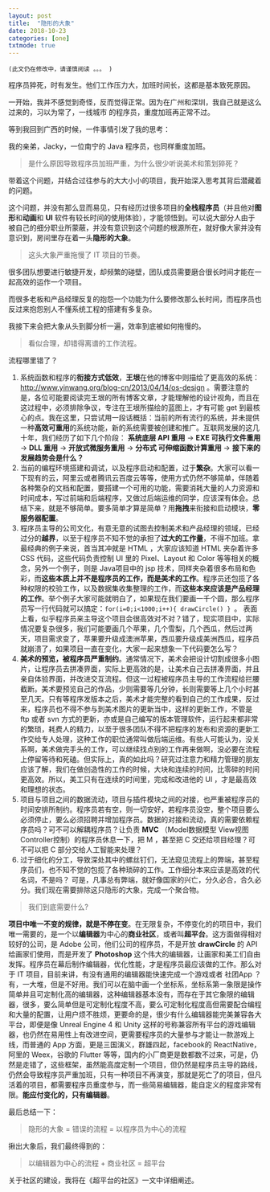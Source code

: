 ```yaml
---
layout: post
title:  "隐形的大象"
date: 2018-10-23
categories: [one]
txtmode: true
---
```


`(此文仍在修改中，请谨慎阅读 。。。 )`


程序员猝死，时有发生。他们工作压力大，加班时间长，这都是基本致死原因。

一开始，我并不感觉到奇怪，反而觉得正常。因为在广州和深圳，我自己就是这么过来的，习以为常了，一线城市 的程序员，重度加班再正常不过。

等到我回到广西的时候，一件事情引发了我的思考： 

我的亲弟，Jacky，一位南宁的 Java 程序员，也同样重度加班。

>是什么原因导致程序员加班严重，为什么很少听说美术和策划猝死？

带着这个问题，并结合过往参与的大大小小的项目，我开始深入思考其背后潜藏着的问题。

这个问题，并没有那么显而易见，只有经历过很多项目的**全栈程序员**（并且他对**图形**和**动画**和 **UI** 软件有较长时间的使用体验），才能领悟到。可以说大部分人由于被自己的细分职业所蒙蔽，并没有意识到这个问题的根源所在，就好像大家并没有意识到，房间里存在着一头**隐形的大象**。

>这头大象严重拖慢了 IT 项目的节奏。

很多团队想要进行敏捷开发，却频繁的碰壁，团队成员需要磨合很长时间才能在一起高效的运作一个项目。

而很多老板和产品经理反复的抱怨一个功能为什么要修改那么长时间，而程序员也反过来抱怨别人不懂系统工程的搭建有多复杂。

我接下来会把大象从头到脚分析一遍，效率到底被如何拖慢的。

>看似合理，却错得离谱的工作流程。

流程哪里错了？

1. 系统函数和程序的**衔接方式低效**，**王垠**在他的博客中则描绘了更高效的系统：http://www.yinwang.org/blog-cn/2013/04/14/os-design 。需要注意的是，各位可能要阅读完王垠的所有博客文章，才能理解他的设计视角，而且在这过程中，必须排除争议，专注在王垠所描绘的蓝图上，才有可能 get 到最核心的点。我在这里，只尝试用一段话概括：当前的所有流行的系统，并未提供一种**高效可重用**的系统功能，新的系统需要被创建和推广。互联网发展的这几十年，我们经历了如下几个阶段： **系统底层 API 重用** -> **EXE 可执行文件重用** -> **DLL 重用** -> **开放式微服务重用** -> **分布式  可伸缩函数计算重用** -> **接下来的发展趋势会是什么？** 
2. 当前的编程环境搭建和调试，以及程序启动和配置，过于**繁杂**。大家可以看一下现有的云，阿里云或者腾讯云百度云等等，使用方式仍然不够简单，伴随着各种繁杂的文档和配置，要搭建一个可用的功能，需要消耗大量的人力资源和时间成本，写过前端和后端程序，又做过后端运维的同学，应该深有体会。总结下来，就是不够简单。要多简单才算是简单？用**拖拽**来衔接和启动模块，**零服务器配置**。
3. 程序员主导的公司文化，有意无意的试图去控制美术和产品经理的领域，已经过分的**越界**，以至于程序员不知不觉的承担了**过大的工作量**，不得不加班。拿最经典的例子来说，首当其冲就是 HTML ，大家应该知道 HTML 夹杂着许多 CSS 代码，这些代码负责控制 UI 里的 Pixel、Layout 和 Color 等等相关的概念，另外一个例子，则是 Java项目中的 jsp 技术，同样夹杂着很多布局和色彩，而**这些本质上并不是程序员的工作，而是美术的工作**。程序员还包揽了各种权限的校验工作，以及数据集收集整理的工作，而**这些本来应该是产品经理的工作**。举个例子大家可能就明白了，如果现在我们要画一千个圆，那么程序员写一行代码就可以搞定：`for(i=0;i<1000;i++){ drawCircle() } `。 表面上看，似乎程序员来主导这个项目会很高效对不对？错了，现实项目中，实际情况要复杂很多，我们可能要画几个苹果，几个雪梨，几个西瓜，然后过两天，项目需求变了，苹果要升级成澳洲苹果，西瓜要升级成美洲西瓜，程序员就崩溃了，如果项目一直在变化，大家一起来想象一下代码要怎么写？
4. **美术的预览，被程序员严重制约**。通常情况下，美术会把设计切割成很多小图片，让程序员去拼凑界面，实际上更高效的是，让美术自己去拼凑界面，并且亲自体验界面，并改进交互流程。但这一过程被程序员主导的工作流程给拦腰截断。美术要预览自己的作品，少则需要等几分钟，长则需要等上几个小时甚至几天。只有等程序发版本之后，美术才能完整的看到自己的工作成果，反过来，程序员也不得不参与到美术图片的更新当中，这样的更新工作，不管是 ftp 或者 svn 方式的更新，亦或是自己编写的版本管理软件，运行起来都非常的繁琐，耗费人的精力，以至于很多团队不得不把程序的发布和资源的更新工作交给专人处理，这种工作的职位通常叫做后端运维。有些人可能认为，没关系啊，美术做完手头的工作，可以继续找点别的工作再来做啊，没必要在流程上停留等待和死磕。但实际上，真的如此吗？研究过注意力和精力管理的朋友应该了解，我们在做创造性的工作的时候，大块和连续的时间，比零碎的时间更高效。所以，美工只有在连续的时间里，完成和改进他的 UI ，才是最高效和理想的状态。
5. 项目与项目之间的数据流动，项目与插件模块之间的对接，也严重被程序员的时间安排所制约。程序员若有空，则一切安好，若程序员没空，整个项目要么必须停止，要么必须招聘并增加程序员。数据的对接和流动，真的需要依赖程序员吗？可不可以解耦程序员？让负责 **MVC** （Model数据模型 View视图 Controller控制）的程序员休息一下，把 M ，甚至把 C 交还给项目经理？可不可以把 C 部分交给人工智能来处理？
6. 过于细化的分工，导致深处其中的螺丝钉们，无法窥见流程上的弊端，甚至程序员们，也不知不觉的包揽了各种琐碎的工作。工作细分本来应该是高效的代名词，不是吗？ 可是，凡事总有弊端，就好像国家的兴亡，分久必合，合久必分。我们现在需要排除这只隐形的大象，完成一个聚合物。


>我们到底需要什么?

**项目中唯一不变的规律，就是不停在变**。在无限复杂，不停变化的的项目中，我们唯一需要的，是一个以**编辑器**为中心的**商业社区**，或者叫**超平台**。这方面做得相对较好的公司，是 Adobe 公司，他们公司的程序员，不是开放 **drawCircle** 的 API 给画家们使用，而是开发了 **Photoshop** 这个伟大的编辑器，让画家和美工们自由发挥。程序员在幕后制作编辑器，优化性能，才是程序员最应该做的工作。那么对于 IT 项目，目前来讲，有没有通用的编辑器能快速完成一个游戏或者 社团App ？ 有，一大堆，但是不好用。我们可以在脑中画一个坐标系，坐标系第一象限是操作简单并且可定制化高的编辑器，这种编辑器基本没有，而存在于其它象限的编辑器，很多，要么简单但是可定制化程度不高，要么可定制化程度高但需要配合编程和大量的配置，让用户烦不胜烦，更要命的是，很少有什么编辑器能完美兼容各大平台，即便是像 Unreal Engine 4 和 Unity 这样的号称兼容所有平台的游戏编辑器，也仍然在易用性上有改进空间，更需要程序员的大量参与才能让一款游戏上线，而普通的 App 方面，更是三国演义，群雄四起，facebook的 ReactNative，阿里的 Weex，谷歌的 Flutter 等等，国内的小厂商更是数都数不过来，可是，仍然是走错了，这些框架，虽然能高度定制一个项目，但仍然是程序员主导的路线，仍然会导致程序员严重加班，只有一种项目不再演变，那就是死亡了的项目，但凡活着的项目，都需要程序员重度参与，而一些简易编辑器，能自定义的程度非常有限。**能应付变化的，只有编辑器**。

最后总结一下：

>隐形的大象 = 错误的流程 = 以程序员为中心的流程

揪出大象后，我们最终得到的：

>以编辑器为中心的流程 + 商业社区 = 超平台

关于社区的建设，我将在《超平台的社区》一文中详细阐述。
